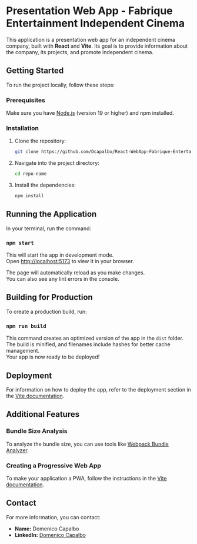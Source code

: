 # Presentation Web App - Fabrique Entertainment Independent Cinema

This application is a presentation web app for an independent cinema company, built with **React** and **Vite**. Its goal is to provide information about the company, its projects, and promote independent cinema.

## Getting Started

To run the project locally, follow these steps:

### Prerequisites

Make sure you have [Node.js](https://nodejs.org/) (version 19 or higher) and npm installed.

### Installation

1. Clone the repository:
   ```bash
   git clone https://github.com/Dcapalbo/React-WebApp-Fabrique-Entertainment.git
   ```
2. Navigate into the project directory:
   ```bash
   cd repo-name
   ```
3. Install the dependencies:
   ```bash
   npm install
   ```

## Running the Application

In your terminal, run the command:

### `npm start`

This will start the app in development mode.\
Open [http://localhost:5173](http://localhost:5173) to view it in your browser.

The page will automatically reload as you make changes.\
You can also see any lint errors in the console.

## Building for Production

To create a production build, run:

### `npm run build`

This command creates an optimized version of the app in the `dist` folder.\
The build is minified, and filenames include hashes for better cache management.\
Your app is now ready to be deployed!

## Deployment

For information on how to deploy the app, refer to the deployment section in the [Vite documentation](https://vitejs.dev/guide/static-deploy.html).

## Additional Features

### Bundle Size Analysis

To analyze the bundle size, you can use tools like [Webpack Bundle Analyzer](https://github.com/webpack-contrib/webpack-bundle-analyzer).

### Creating a Progressive Web App

To make your application a PWA, follow the instructions in the [Vite documentation](https://vitejs.dev/guide/features.html#pwa-support).

## Contact

For more information, you can contact:

- **Name:** Domenico Capalbo
- **LinkedIn:** [Domenico Capalbo](https://www.linkedin.com/in/domenico-capalbo-637878164/)
